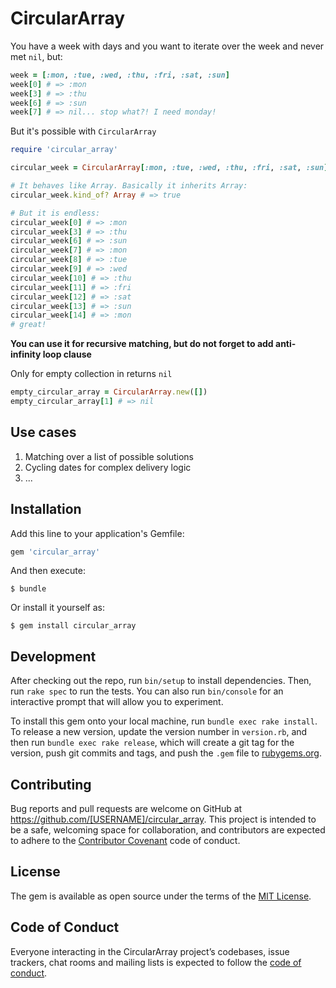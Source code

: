 # CircularArray

You have a week with days and you want to iterate over the week and never met `nil`, but:
```ruby
week = [:mon, :tue, :wed, :thu, :fri, :sat, :sun]
week[0] # => :mon
week[3] # => :thu
week[6] # => :sun
week[7] # => nil... stop what?! I need monday!
```

But it's possible with `CircularArray`
```ruby
require 'circular_array'

circular_week = CircularArray[:mon, :tue, :wed, :thu, :fri, :sat, :sun]

# It behaves like Array. Basically it inherits Array:
circular_week.kind_of? Array # => true

# But it is endless:
circular_week[0] # => :mon
circular_week[3] # => :thu
circular_week[6] # => :sun
circular_week[7] # => :mon
circular_week[8] # => :tue
circular_week[9] # => :wed
circular_week[10] # => :thu
circular_week[11] # => :fri
circular_week[12] # => :sat
circular_week[13] # => :sun
circular_week[14] # => :mon
# great!
```

**You can use it for recursive matching, but do not forget to add anti-infinity loop clause**

Only for empty collection in returns `nil`
```ruby
empty_circular_array = CircularArray.new([])
empty_circular_array[1] # => nil
```

## Use cases

1. Matching over a list of possible solutions
2. Cycling dates for complex delivery logic
3. ...


## Installation

Add this line to your application's Gemfile:

```ruby
gem 'circular_array'
```

And then execute:

    $ bundle

Or install it yourself as:

    $ gem install circular_array


## Development

After checking out the repo, run `bin/setup` to install dependencies. Then, run `rake spec` to run the tests. You can also run `bin/console` for an interactive prompt that will allow you to experiment.

To install this gem onto your local machine, run `bundle exec rake install`. To release a new version, update the version number in `version.rb`, and then run `bundle exec rake release`, which will create a git tag for the version, push git commits and tags, and push the `.gem` file to [rubygems.org](https://rubygems.org).

## Contributing

Bug reports and pull requests are welcome on GitHub at https://github.com/[USERNAME]/circular_array. This project is intended to be a safe, welcoming space for collaboration, and contributors are expected to adhere to the [Contributor Covenant](http://contributor-covenant.org) code of conduct.

## License

The gem is available as open source under the terms of the [MIT License](https://opensource.org/licenses/MIT).

## Code of Conduct

Everyone interacting in the CircularArray project’s codebases, issue trackers, chat rooms and mailing lists is expected to follow the [code of conduct](https://github.com/[USERNAME]/circular_array/blob/master/CODE_OF_CONDUCT.md).
